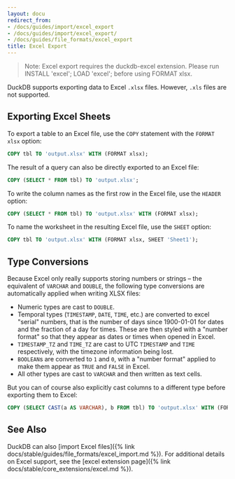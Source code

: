 ```yaml
---
layout: docu
redirect_from:
- /docs/guides/import/excel_export
- /docs/guides/import/excel_export/
- /docs/guides/file_formats/excel_export
title: Excel Export
---
```


> Note: Excel export requires the duckdb-excel extension.
> Please run INSTALL 'excel'; LOAD 'excel'; before using FORMAT xlsx.

DuckDB supports exporting data to Excel `.xlsx` files. However, `.xls` files are not supported.

## Exporting Excel Sheets

To export a table to an Excel file, use the `COPY` statement with the `FORMAT xlsx` option:

```sql
COPY tbl TO 'output.xlsx' WITH (FORMAT xlsx);
```

The result of a query can also be directly exported to an Excel file:

```sql
COPY (SELECT * FROM tbl) TO 'output.xlsx';
```

To write the column names as the first row in the Excel file, use the `HEADER` option:

```sql
COPY (SELECT * FROM tbl) TO 'output.xlsx' WITH (FORMAT xlsx);
```

To name the worksheet in the resulting Excel file, use the `SHEET` option:

```sql
COPY tbl TO 'output.xlsx' WITH (FORMAT xlsx, SHEET 'Sheet1');
```

## Type Conversions

Because Excel only really supports storing numbers or strings – the equivalent of `VARCHAR` and `DOUBLE`, the following type conversions are automatically applied when writing XLSX files:

* Numeric types are cast to `DOUBLE`.
* Temporal types (`TIMESTAMP`, `DATE`, `TIME`, etc.) are converted to excel "serial" numbers, that is the number of days since 1900-01-01 for dates and the fraction of a day for times. These are then styled with a "number format" so that they appear as dates or times when opened in Excel.
* `TIMESTAMP_TZ` and `TIME_TZ` are cast to UTC `TIMESTAMP` and `TIME` respectively, with the timezone information being lost.
* `BOOLEAN`s are converted to `1` and `0`, with a "number format" applied to make them appear as `TRUE` and `FALSE` in Excel.
* All other types are cast to `VARCHAR` and then written as text cells.

But you can of course also explicitly cast columns to a different type before exporting them to Excel:

```sql
COPY (SELECT CAST(a AS VARCHAR), b FROM tbl) TO 'output.xlsx' WITH (FORMAT xlsx);
```

## See Also

DuckDB can also [import Excel files]({% link docs/stable/guides/file_formats/excel_import.md %}).
For additional details on Excel support, see the [excel extension page]({% link docs/stable/core_extensions/excel.md %}).
